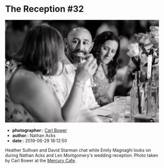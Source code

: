 # The Reception \#32

![Heather Sullivan and David Starman chat](assets/2019-06-29-set-3-the-reception-32.webp)

* **photographer**:: [Carl Bower](https://carlbowerphotos.com)
* **author**:: Nathan Acks
* **date**:: 2019-06-29 18:12:50

Heather Sullivan and David Starman chat while Emily Magnaghi looks on during Nathan Acks and Len Montgomery's wedding reception. Photo taken by Carl Bower at the [Mercury Cafe](http://mercurycafe.com).
